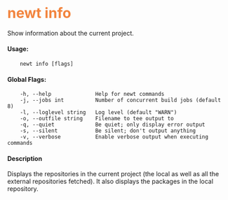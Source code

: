 ## <font color="#F2853F" style="font-size:24pt">newt info </font>

Show information about the current project.

#### Usage: 

```no-highlight
    newt info [flags]
```


#### Global Flags:
```no-highlight
    -h, --help              Help for newt commands
    -j, --jobs int          Number of concurrent build jobs (default 8)
    -l, --loglevel string   Log level (default "WARN")
    -o, --outfile string    Filename to tee output to
    -q, --quiet             Be quiet; only display error output
    -s, --silent            Be silent; don't output anything
    -v, --verbose           Enable verbose output when executing commands
```

#### Description

Displays the repositories in the current project (the local as well as all the external repositories fetched). It also displays the packages in the local repository.

